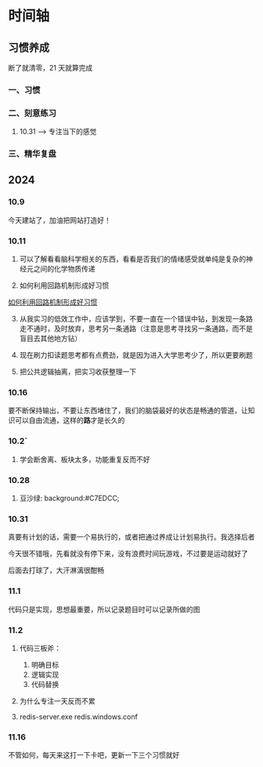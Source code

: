 # 时间轴

## 习惯养成

断了就清零，21 天就算完成

### 一、习惯

### 二、刻意练习

1. 10.31 --> 专注当下的感觉

### 三、精华复盘

## 2024

### 10.9

今天建站了，加油把网站打造好！

### 10.11

1. 可以了解看看脑科学相关的东西，看看是否我们的情绪感受就单纯是复杂的神经元之间的化学物质传递

2. 如何利用回路机制形成好习惯

[如何利用回路机制形成好习惯](./总结/如何利用回路机制形成好习惯.md`)

3. 从我实习的低效工作中，应该学到，不要一直在一个错误中钻，到发现一条路走不通时，及时放弃，思考另一条通路（注意是思考寻找另一条通路，而不是盲目去其他地方钻）

4. 现在刷力扣读题思考都有点费劲，就是因为进入大学思考少了，所以更要刷题

5. 把公共逻辑抽离，把实习收获整理一下

### 10.16

要不断保持输出，不要让东西堵住了，我们的脑袋最好的状态是畅通的管道，让知识可以自由流通，这样的**路**才是长久的

### 10.2`

1. 学会断舍离、板块太多，功能重复反而不好

### 10.28

1. 豆沙绿: background:#C7EDCC;

### 10.31

真要有计划的话，需要一个易执行的，或者把通过养成让计划易执行。我选择后者

今天很不错哦，先看就没有停下来，没有浪费时间玩游戏，不过要是运动就好了

后面去打球了，大汗淋漓很酣畅

### 11.1

代码只是实现，思想最重要，所以记录题目时可以记录所做的图

### 11.2

1. 代码三板斧：

   1. 明确目标
   2. 逻辑实现
   3. 代码替换

2. 为什么专注一天反而不累

3. redis-server.exe redis.windows.conf

### 11.16

不管如何，每天来这打一下卡吧，更新一下三个习惯就好

